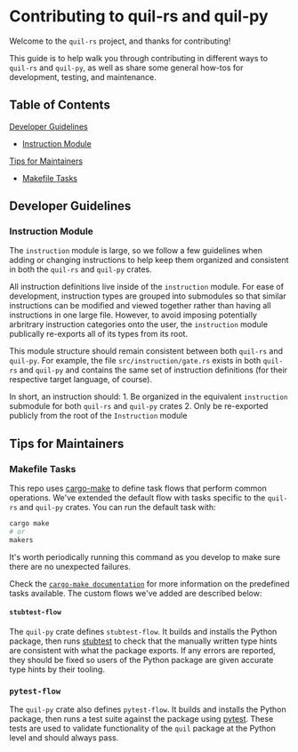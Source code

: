 # Contributing to quil-rs and quil-py

Welcome to the `quil-rs` project, and thanks for contributing!

This guide is to help walk you through contributing in different ways to `quil-rs` and `quil-py`,
as well as share some general how-tos for development, testing, and maintenance.

## Table of Contents

[Developer Guidelines](#developer-guidelines)

- [Instruction Module](#instruction-module)

[Tips for Maintainers](#tips-for-maintainers)

- [Makefile Tasks](#makefiles-tasks)

## Developer Guidelines

### Instruction Module

The `instruction` module is large, so we follow a few guidelines when adding or changing instructions to help keep
them organized and consistent in both the `quil-rs` and `quil-py` crates.

All instruction definitions live inside of the `instruction` module. For ease of development,
instruction types are grouped into submodules so that similar instructions can be modified and viewed together
rather than having all instructions in one large file. However, to avoid imposing potentially arbritrary
instruction categories onto the user, the `instruction` module publically re-exports all of its types from
its root. 

This module structure should remain consistent between both `quil-rs` and `quil-py`. For example, the file
`src/instruction/gate.rs` exists in both `quil-rs` and `quil-py` and contains the same set of instruction
definitions (for their respective target language, of course). 

In short, an instruction should:
    1. Be organized in the equivalent `instruction` submodule for both `quil-rs` and `quil-py` crates
    2. Only be re-exported publicly from the root of the `Instruction` module

## Tips for Maintainers

### Makefile Tasks

This repo uses [cargo-make](https://github.com/sagiegurari/cargo-make) to define task flows that perform
common operations. We've extended the default flow with tasks specific to the `quil-rs` and `quil-py`
crates. You can run the default task with:

```sh
cargo make
# or
makers
```

It's worth periodically running this command as you develop to make sure there are no unexpected failures.

Check the [`cargo-make documentation`](https://github.com/sagiegurari/cargo-make#predefined-makefiles) for
more information on the predefined tasks available. The custom flows we've added are described below:

#### `stubtest-flow`

The `quil-py` crate defines `stubtest-flow`. It builds and installs the Python package, then runs
[stubtest](https://mypy.readthedocs.io/en/stable/stubtest.html) to check that the manually written type hints
are consistent with what the package exports. If any errors are reported, they should be fixed so users
of the Python package are given accurate type hints by their tooling.

### `pytest-flow`

The `quil-py` crate also defines `pytest-flow`. It builds and installs the Python package, then runs a test suite against the package using [pytest](https://docs.pytest.org/en/7.2.x/). These tests are used to validate functionality of the `quil` package at the Python level and should always pass.
